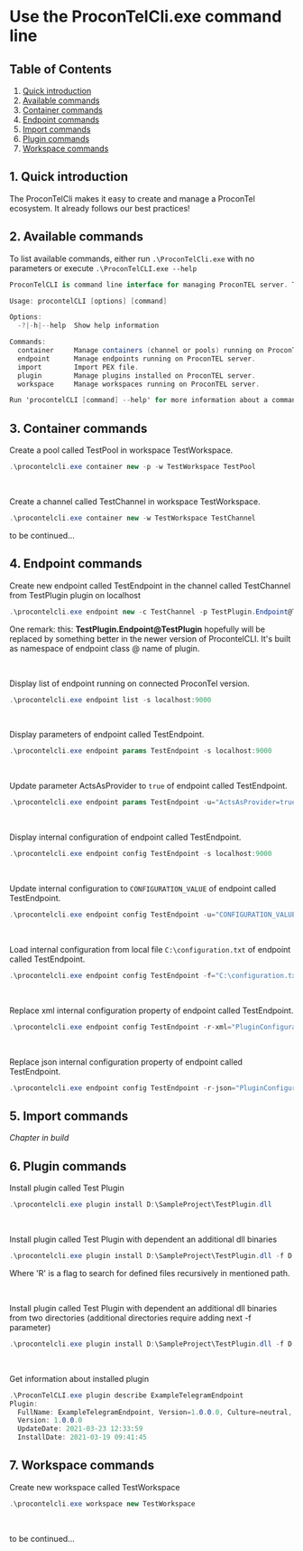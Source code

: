 # Use the ProconTelCli.exe command line

## Table of Contents

1. [Quick introduction](#id-quick-introduction)
2. [Available commands](#id-available-commands)
3. [Container commands](#id-container-commands)
4. [Endpoint commands](#id-endpoint-commands)
5. [Import commands](#id-import-commands)
6. [Plugin commands](#id-plugin-commands)
7. [Workspace commands](#id-workspace-commands)
 
 <div id='id-quick-introduction'/>

## 1. Quick introduction
The ProconTelCli  makes it easy to create and manage a ProconTel ecosystem. It already follows our best practices!

<div id='id-available-commands'/>

## 2. Available commands
To list available commands, either run ```.\ProconTelCli.exe``` with no parameters or execute ```.\ProconTelCLI.exe --help```

```csharp
ProconTelCLI is command line interface for managing ProconTEL server. THIS IS AN ALPHA RELEASE, YOU ARE USING IT AT YOUR OWN RISK.

Usage: procontelCLI [options] [command]

Options:
  -?|-h|--help  Show help information

Commands:
  container     Manage containers (channel or pools) running on ProconTEL server.
  endpoint      Manage endpoints running on ProconTEL server.
  import        Import PEX file.
  plugin        Manage plugins installed on ProconTEL server.
  workspace     Manage workspaces running on ProconTEL server.

Run 'procontelCLI [command] --help' for more information about a command.
```

<div id='id-container-commands'/>

## 3. Container commands

Create a pool called TestPool in workspace TestWorkspace.
```csharp
.\procontelcli.exe container new -p -w TestWorkspace TestPool
```
<br/>

Create a channel called TestChannel in workspace TestWorkspace.
```csharp
.\procontelcli.exe container new -w TestWorkspace TestChannel
```
to be continued...
<div id='id-endpoint-commands'/>

## 4. Endpoint commands

Create new endpoint called TestEndpoint in the channel called TestChannel from TestPlugin plugin on localhost
```csharp
.\procontelcli.exe endpoint new -c TestChannel -p TestPlugin.Endpoint@TestPlugin -s localhost
```
One remark: this: <b>TestPlugin.Endpoint@TestPlugin</b> hopefully will be replaced by something better in the newer version of ProcontelCLI. It's built as namespace of endpoint class @ name of plugin.

<br/>

Display list of endpoint running on connected ProconTel version.
```csharp
.\procontelcli.exe endpoint list -s localhost:9000
```
<br/>

Display parameters of endpoint called TestEndpoint.
```csharp
.\procontelcli.exe endpoint params TestEndpoint -s localhost:9000
```
<br/>

Update parameter ActsAsProvider to ```true``` of endpoint called TestEndpoint.
```csharp
.\procontelcli.exe endpoint params TestEndpoint -u="ActsAsProvider=true" -s localhost:9000
```
<br/>

Display internal configuration of endpoint called TestEndpoint.
```csharp
.\procontelcli.exe endpoint config TestEndpoint -s localhost:9000
```
<br/>

Update internal configuration to ```CONFIGURATION_VALUE``` of endpoint called TestEndpoint.
```csharp
.\procontelcli.exe endpoint config TestEndpoint -u="CONFIGURATION_VALUE" -s localhost:9000
```
<br/>

Load internal configuration from local file ```C:\configuration.txt``` of endpoint called TestEndpoint.
```csharp
.\procontelcli.exe endpoint config TestEndpoint -f="C:\configuration.txt" -s localhost:9000
```
<br/>

Replace xml internal configuration property of endpoint called TestEndpoint.
```csharp
.\procontelcli.exe endpoint config TestEndpoint -r-xml="PluginConfiguration/MethodName=NEW_VALUE" -s localhost:9000
```
<br/>

Replace json internal configuration property of endpoint called TestEndpoint.
```csharp
.\procontelcli.exe endpoint config TestEndpoint -r-json="PluginConfiguration.MethodName=NEW_VALUE" -s localhost:9000
```

<div id='id-import-commands'/>

## 5. Import commands
*Chapter in build*

<div id='id-plugin-commands'/>

## 6. Plugin commands
Install plugin called Test Plugin 
```csharp
.\procontelcli.exe plugin install D:\SampleProject\TestPlugin.dll
```
<br/>

Install plugin called Test Plugin with dependent an additional dll binaries 
```csharp
.\procontelcli.exe plugin install D:\SampleProject\TestPlugin.dll -f D:\SampleProject\contrib\|*.dll||R
```
Where 'R' is a flag to search for defined files recursively in mentioned path.

</br>

Install plugin called Test Plugin with dependent an additional dll binaries from two directories
(additional directories require adding next -f parameter)
```csharp
.\procontelcli.exe plugin install D:\SampleProject\TestPlugin.dll -f D:\SampleProject\contrib\|*.dll||R -f D:\SampleProject\additionalLibs\|*.dll||R
```
<br/>

Get information about installed plugin
```csharp
.\ProconTelCLI.exe plugin describe ExampleTelegramEndpoint
Plugin:
  FullName: ExampleTelegramEndpoint, Version=1.0.0.0, Culture=neutral, PublicKeyToken=null
  Version: 1.0.0.0
  UpdateDate: 2021-03-23 12:33:59
  InstallDate: 2021-03-19 09:41:45
```

<div id='id-workspace-commands'/>

## 7. Workspace commands
Create new workspace called TestWorkspace
```csharp
.\procontelcli.exe workspace new TestWorkspace
```
<br/>

to be continued...